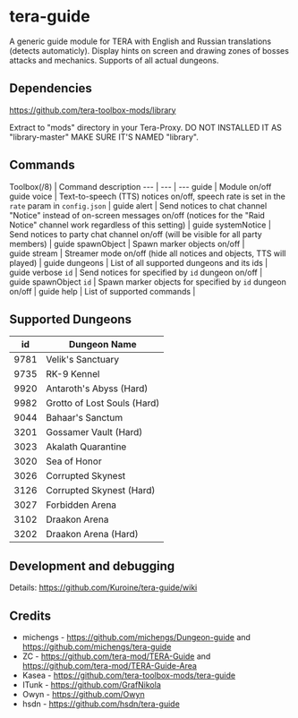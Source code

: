 # tera-guide
A generic guide module for TERA with English and Russian translations (detects automaticly). Display hints on screen and drawing zones of bosses attacks and mechanics. Supports of all actual dungeons.

## Dependencies
https://github.com/tera-toolbox-mods/library

Extract to "mods" directory in your Tera-Proxy. DO NOT INSTALLED IT AS "library-master" MAKE SURE IT'S NAMED "library".

## Commands
Toolbox(/8) | Command description
--- | --- | ---
guide | Module on/off
guide&nbsp;voice | Text-to-speech (TTS) notices on/off, speech rate is set in the `rate` param in `config.json` |
guide&nbsp;alert | Send notices to chat channel "Notice" instead of on-screen messages on/off (notices for the "Raid Notice" channel work regardless of this setting) |
guide&nbsp;systemNotice | Send notices to party chat channel on/off (will be visible for all party members) |
guide&nbsp;spawnObject | Spawn marker objects on/off |
guide&nbsp;stream | Streamer mode on/off (hide all notices and objects, TTS will played) |
guide&nbsp;dungeons | List of all supported dungeons and its ids |
guide&nbsp;verbose&nbsp;`id` | Send notices for specified by `id` dungeon on/off |
guide&nbsp;spawnObject&nbsp;`id` | Spawn marker objects for specified by `id` dungeon on/off |
guide&nbsp;help | List of supported commands |

## Supported Dungeons
id | Dungeon Name
--- | ---
9781 | Velik's Sanctuary
9735 | RK-9 Kennel
9920 | Antaroth's Abyss (Hard)
9982 | Grotto of Lost Souls (Hard)
9044 | Bahaar's Sanctum
3201 | Gossamer Vault (Hard)
3023 | Akalath Quarantine
3020 | Sea of Honor
3026 | Corrupted Skynest
3126 | Corrupted Skynest (Hard)
3027 | Forbidden Arena
3102 | Draakon Arena
3202 | Draakon Arena (Hard)

## Development and debugging
 Details: https://github.com/Kuroine/tera-guide/wiki

## Credits
- michengs - https://github.com/michengs/Dungeon-guide and https://github.com/michengs/tera-guide
- ZC - https://github.com/tera-mod/TERA-Guide and https://github.com/tera-mod/TERA-Guide-Area
- Kasea - https://github.com/tera-toolbox-mods/tera-guide
- ITunk - https://github.com/GrafNikola
- Owyn - https://github.com/Owyn
- hsdn - https://github.com/hsdn/tera-guide
